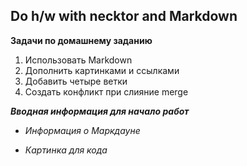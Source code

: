 ## Do h/w with necktor and Markdown

**Задачи по домашнему заданию**

1. Использовать Markdown
2. Дополнить картинками и ссылками
3. Добавить четыре ветки
4. Создать конфликт при слияние merge

_**Вводная информация для начало работ**_

* *Информация о Маркдауне*

* *Картинка для кода*

